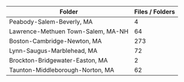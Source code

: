 | Folder                             |   Files / Folders |
|------------------------------------|-------------------|
| Peabody-Salem-Beverly, MA          |                 4 |
| Lawrence-Methuen Town-Salem, MA-NH |                64 |
| Boston-Cambridge-Newton, MA        |               273 |
| Lynn-Saugus-Marblehead, MA         |                72 |
| Brockton-Bridgewater-Easton, MA    |                 2 |
| Taunton-Middleborough-Norton, MA   |                62 |